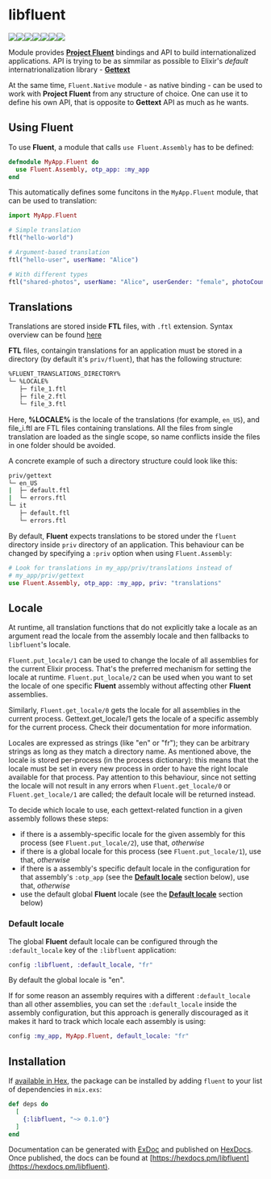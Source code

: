 # libfluent
[![](https://img.shields.io/hexpm/dt/libfluent.svg?style=flat-square)](https://hex.pm/packages/libfluent)[![](https://img.shields.io/hexpm/v/libfluent.svg?style=flat-square)](https://hex.pm/packages/libfluent)[![](https://img.shields.io/hexpm/l/libfluent.svg?style=flat-square)](https://hex.pm/packages/libfluent)[![](https://img.shields.io/circleci/build/gh/Virviil/libfluent?style=flat-square)](https://circleci.com/gh/Virviil/libfluent)[![](https://img.shields.io/coveralls/github/Virviil/libfluent.svg?style=flat-square)](https://coveralls.io/github/Virviil/libfluent)[![](https://img.shields.io/github/last-commit/virviil/libfluent.svg?style=flat-square)](https://github.com/Virviil/libfluent/commits)[![](https://img.shields.io/maintenance/yes/2019.svg?style=flat-square)](https://github.com/Virviil/libfluent)

Module provides [**Project Fluent**](https://projectfluent.org/) bindings and API to build 
internationalized applications. API is trying to be as simmilar as possible to 
Elixir's *default* internatrionalization library - [**Gettext**](https://hex.pm/packages/gettext)

At the same time, `Fluent.Native` module - as native binding - can be used to work with **Project Fluent**
from any structure of choice. One can use it to define his own API, that is opposite to **Gettext** API
as much as he wants.

## Using Fluent

To use **Fluent**, a module that calls `use Fluent.Assembly` has to be defined:

```elixir
defmodule MyApp.Fluent do
  use Fluent.Assembly, otp_app: :my_app
end
```

This automatically defines some funcitons in the `MyApp.Fluent` module, that can be used to translation:

```elixir
import MyApp.Fluent

# Simple translation
ftl("hello-world")

# Argument-based translation
ftl("hello-user", userName: "Alice")

# With different types
ftl("shared-photos", userName: "Alice", userGender: "female", photoCount: 3)
```

## Translations

Translations are stored inside **FTL** files, with `.ftl` extension. 
Syntax overview can be found [here](https://projectfluent.org/fluent/guide/)

**FTL** files, containgin translations for an application must be stored in a directory (by default it's `priv/fluent`),
that has the following structure:

```bash
%FLUENT_TRANSLATIONS_DIRECTORY%
└─ %LOCALE%
   ├─ file_1.ftl
   ├─ file_2.ftl
   └─ file_3.ftl
```

Here, **%LOCALE%** is the locale of the translations (for example, `en_US`),
and file_i.ftl are FTL files containing translations. All the files from single translation
are loaded as the single scope, so name conflicts inside the files in one folder should be avoided.

A concrete example of such a directory structure could look like this:

```bash
priv/gettext
└─ en_US
|  ├─ default.ftl
|  └─ errors.ftl
└─ it
   ├─ default.ftl
   └─ errors.ftl
```

By default, **Fluent** expects translations to be stored under the `fluent` directory inside `priv` directory of an application. This behaviour can be changed by specifying a `:priv` option when using `Fluent.Assembly`:

```elixir
# Look for translations in my_app/priv/translations instead of
# my_app/priv/gettext
use Fluent.Assembly, otp_app: :my_app, priv: "translations"
```

## Locale

At runtime, all translation functions that do not explicitly take a locale as an argument read the locale from the assembly locale and then fallbacks to `libfluent`'s locale.

`Fluent.put_locale/1` can be used to change the locale of all assemblies for the current Elixir process. That's the preferred mechanism for setting the locale at runtime. `Fluent.put_locale/2` can be used when you want to set the locale of one specific **Fluent** assembly without affecting other **Fluent** assemblies.

Similarly, `Fluent.get_locale/0` gets the locale for all assemblies in the current process. Gettext.get_locale/1 gets the locale of a specific assembly for the current process. Check their documentation for more information.

Locales are expressed as strings (like "en" or "fr"); they can be arbitrary strings as long as they match a directory name. As mentioned above, the locale is stored per-process (in the process dictionary): this means that the locale must be set in every new process in order to have the right locale available for that process. Pay attention to this behaviour, since not setting the locale will not result in any errors when `Fluent.get_locale/0` or `Fluent.get_locale/1` are called; the default locale will be returned instead.

To decide which locale to use, each gettext-related function in a given assembly follows these steps:

* if there is a assembly-specific locale for the given assembly for this process (see `Fluent.put_locale/2`), 
  use that, *otherwise*
* if there is a global locale for this process (see `Fluent.put_locale/1`), 
  use that, *otherwise*
* if there is a assembly's specific default locale in the configuration for that assembly's `:otp_app`
  (see the [**Default locale**](#default-locale) section below), use that, *otherwise*
* use the default global **Fluent** locale (see the [**Default locale**](#default-locale) section below)


### Default locale

The global **Fluent** default locale can be configured through the `:default_locale` key of the `:libfluent` application:

```elixir
config :libfluent, :default_locale, "fr"
```

By default the global locale is "en".

If for some reason an assembly requires with a different `:default_locale` than all other assemblies, you can set the `:default_locale` inside the assembly configuration, but this approach is generally discouraged as it makes it hard to track which locale each assembly is using:

```elixir
config :my_app, MyApp.Fluent, default_locale: "fr"
```

## Installation

If [available in Hex](https://hex.pm/docs/publish), the package can be installed
by adding `fluent` to your list of dependencies in `mix.exs`:

```elixir
def deps do
  [
    {:libfluent, "~> 0.1.0"}
  ]
end
```

Documentation can be generated with [ExDoc](https://github.com/elixir-lang/ex_doc)
and published on [HexDocs](https://hexdocs.pm). Once published, the docs can
be found at [https://hexdocs.pm/libfluent](https://hexdocs.pm/libfluent).
